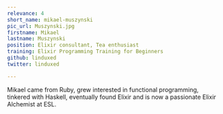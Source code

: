 ```yaml
---
relevance: 4
short_name: mikael-muszynski
pic_url: Muszynski.jpg
firstname: Mikael
lastname: Muszynski
position: Elixir consultant, Tea enthusiast
training: Elixir Programming Training for Beginners
github: linduxed
twitter: linduxed

---
```

Mikael came from Ruby, grew interested in functional programming, tinkered with Haskell, eventually found Elixir and is now a passionate Elixir Alchemist at ESL.